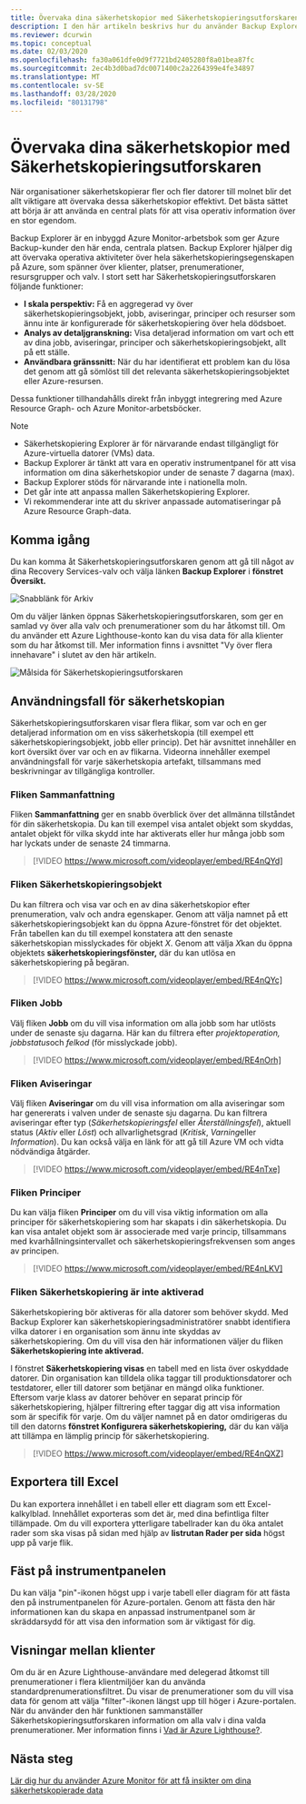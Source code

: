 ```yaml
---
title: Övervaka dina säkerhetskopior med Säkerhetskopieringsutforskaren
description: I den här artikeln beskrivs hur du använder Backup Explorer för att utföra realtidsövervakning av säkerhetskopior över valv, prenumerationer, regioner och klienter.
ms.reviewer: dcurwin
ms.topic: conceptual
ms.date: 02/03/2020
ms.openlocfilehash: fa30a061dfe0d9f7721bd2405280f8a01bea87fc
ms.sourcegitcommit: 2ec4b3d0bad7dc0071400c2a2264399e4fe34897
ms.translationtype: MT
ms.contentlocale: sv-SE
ms.lasthandoff: 03/28/2020
ms.locfileid: "80131798"
---
```

# <a name="monitor-your-backups-with-backup-explorer"></a>Övervaka dina säkerhetskopior med Säkerhetskopieringsutforskaren

När organisationer säkerhetskopierar fler och fler datorer till molnet blir det allt viktigare att övervaka dessa säkerhetskopior effektivt. Det bästa sättet att börja är att använda en central plats för att visa operativ information över en stor egendom.

Backup Explorer är en inbyggd Azure Monitor-arbetsbok som ger Azure Backup-kunder den här enda, centrala platsen. Backup Explorer hjälper dig att övervaka operativa aktiviteter över hela säkerhetskopieringsegenskapen på Azure, som spänner över klienter, platser, prenumerationer, resursgrupper och valv. I stort sett har Säkerhetskopieringsutforskaren följande funktioner:

* **I skala perspektiv:** Få en aggregerad vy över säkerhetskopieringsobjekt, jobb, aviseringar, principer och resurser som ännu inte är konfigurerade för säkerhetskopiering över hela dödsboet. 
* **Analys av detaljgranskning:** Visa detaljerad information om vart och ett av dina jobb, aviseringar, principer och säkerhetskopieringsobjekt, allt på ett ställe.
* **Användbara gränssnitt:** När du har identifierat ett problem kan du lösa det genom att gå sömlöst till det relevanta säkerhetskopieringsobjektet eller Azure-resursen.

Dessa funktioner tillhandahålls direkt från inbyggt integrering med Azure Resource Graph- och Azure Monitor-arbetsböcker.

> [!NOTE]
> * Säkerhetskopiering Explorer är för närvarande endast tillgängligt för Azure-virtuella datorer (VMs) data.
> * Backup Explorer är tänkt att vara en operativ instrumentpanel för att visa information om dina säkerhetskopior under de senaste 7 dagarna (max).
> * Backup Explorer stöds för närvarande inte i nationella moln.
> * Det går inte att anpassa mallen Säkerhetskopiering Explorer. 
> * Vi rekommenderar inte att du skriver anpassade automatiseringar på Azure Resource Graph-data.

## <a name="get-started"></a>Komma igång

Du kan komma åt Säkerhetskopieringsutforskaren genom att gå till något av dina Recovery Services-valv och välja länken **Backup Explorer** i **fönstret Översikt.**

![Snabblänk för Arkiv](media/backup-azure-monitor-with-backup-explorer/vault-quick-link.png)

Om du väljer länken öppnas Säkerhetskopieringsutforskaren, som ger en samlad vy över alla valv och prenumerationer som du har åtkomst till. Om du använder ett Azure Lighthouse-konto kan du visa data för alla klienter som du har åtkomst till. Mer information finns i avsnittet "Vy över flera innehavare" i slutet av den här artikeln.

![Målsida för Säkerhetskopieringsutforskaren](media/backup-azure-monitor-with-backup-explorer/explorer-landing-page.png)

## <a name="backup-explorer-use-cases"></a>Användningsfall för säkerhetskopian

Säkerhetskopieringsutforskaren visar flera flikar, som var och en ger detaljerad information om en viss säkerhetskopia (till exempel ett säkerhetskopieringsobjekt, jobb eller princip). Det här avsnittet innehåller en kort översikt över var och en av flikarna. Videorna innehåller exempel användningsfall för varje säkerhetskopia artefakt, tillsammans med beskrivningar av tillgängliga kontroller.

### <a name="the-summary-tab"></a>Fliken Sammanfattning

Fliken **Sammanfattning** ger en snabb överblick över det allmänna tillståndet för din säkerhetskopia. Du kan till exempel visa antalet objekt som skyddas, antalet objekt för vilka skydd inte har aktiverats eller hur många jobb som har lyckats under de senaste 24 timmarna.


> [!VIDEO https://www.microsoft.com/videoplayer/embed/RE4nQYd]

### <a name="the-backup-items-tab"></a>Fliken Säkerhetskopieringsobjekt

Du kan filtrera och visa var och en av dina säkerhetskopior efter prenumeration, valv och andra egenskaper. Genom att välja namnet på ett säkerhetskopieringsobjekt kan du öppna Azure-fönstret för det objektet. Från tabellen kan du till exempel konstatera att den senaste säkerhetskopian misslyckades för objekt *X*. Genom att välja *X*kan du öppna objektets **säkerhetskopieringsfönster,** där du kan utlösa en säkerhetskopiering på begäran.


> [!VIDEO https://www.microsoft.com/videoplayer/embed/RE4nQYc]

### <a name="the-jobs-tab"></a>Fliken Jobb

Välj fliken **Jobb** om du vill visa information om alla jobb som har utlösts under de senaste sju dagarna. Här kan du filtrera efter *projektoperation,* *jobbstatus*och *felkod* (för misslyckade jobb).


> [!VIDEO https://www.microsoft.com/videoplayer/embed/RE4nOrh]

### <a name="the-alerts-tab"></a>Fliken Aviseringar

Välj fliken **Aviseringar** om du vill visa information om alla aviseringar som har genererats i valven under de senaste sju dagarna. Du kan filtrera aviseringar efter typ (*Säkerhetskopieringsfel* eller *Återställningsfel*), aktuell status (*Aktiv* eller *Löst*) och allvarlighetsgrad (*Kritisk*, *Varning*eller *Information*). Du kan också välja en länk för att gå till Azure VM och vidta nödvändiga åtgärder.


> [!VIDEO https://www.microsoft.com/videoplayer/embed/RE4nTxe]

### <a name="the-policies-tab"></a>Fliken Principer

Du kan välja fliken **Principer** om du vill visa viktig information om alla principer för säkerhetskopiering som har skapats i din säkerhetskopia. Du kan visa antalet objekt som är associerade med varje princip, tillsammans med kvarhållningsintervallet och säkerhetskopieringsfrekvensen som anges av principen.


> [!VIDEO https://www.microsoft.com/videoplayer/embed/RE4nLKV]

### <a name="the-backup-not-enabled-tab"></a>Fliken Säkerhetskopiering är inte aktiverad

Säkerhetskopiering bör aktiveras för alla datorer som behöver skydd. Med Backup Explorer kan säkerhetskopieringsadministratörer snabbt identifiera vilka datorer i en organisation som ännu inte skyddas av säkerhetskopiering. Om du vill visa den här informationen väljer du fliken **Säkerhetskopiering inte aktiverad.**

I fönstret **Säkerhetskopiering visas** en tabell med en lista över oskyddade datorer. Din organisation kan tilldela olika taggar till produktionsdatorer och testdatorer, eller till datorer som betjänar en mängd olika funktioner. Eftersom varje klass av datorer behöver en separat princip för säkerhetskopiering, hjälper filtrering efter taggar dig att visa information som är specifik för varje. Om du väljer namnet på en dator omdirigeras du till den datorns **fönstret Konfigurera säkerhetskopiering,** där du kan välja att tillämpa en lämplig princip för säkerhetskopiering.


> [!VIDEO https://www.microsoft.com/videoplayer/embed/RE4nQXZ]

## <a name="export-to-excel"></a>Exportera till Excel

Du kan exportera innehållet i en tabell eller ett diagram som ett Excel-kalkylblad. Innehållet exporteras som det är, med dina befintliga filter tillämpade. Om du vill exportera ytterligare tabellrader kan du öka antalet rader som ska visas på sidan med hjälp av **listrutan Rader per sida** högst upp på varje flik.

## <a name="pin-to-the-dashboard"></a>Fäst på instrumentpanelen

Du kan välja "pin"-ikonen högst upp i varje tabell eller diagram för att fästa den på instrumentpanelen för Azure-portalen. Genom att fästa den här informationen kan du skapa en anpassad instrumentpanel som är skräddarsydd för att visa den information som är viktigast för dig.

## <a name="cross-tenant-views"></a>Visningar mellan klienter

Om du är en Azure Lighthouse-användare med delegerad åtkomst till prenumerationer i flera klientmiljöer kan du använda standardprenumerationsfiltret. Du visar de prenumerationer som du vill visa data för genom att välja "filter"-ikonen längst upp till höger i Azure-portalen. När du använder den här funktionen sammanställer Säkerhetskopieringsutforskaren information om alla valv i dina valda prenumerationer. Mer information finns i [Vad är Azure Lighthouse?](https://docs.microsoft.com/azure/lighthouse/overview).

## <a name="next-steps"></a>Nästa steg

[Lär dig hur du använder Azure Monitor för att få insikter om dina säkerhetskopierade data](https://docs.microsoft.com/azure/backup/backup-azure-monitoring-use-azuremonitor)
